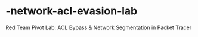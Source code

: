 # -network-acl-evasion-lab
Red Team Pivot Lab: ACL Bypass &amp; Network Segmentation in Packet Tracer
